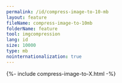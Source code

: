 ```yaml
---
permalink: /id/compress-image-to-10-mb
layout: feature
fileName: compress-image-to-10mb
folderName: feature
tool: imgcompression
lang: id
size: 10000
type: mb
nointernationalization: true
---
```

{%- include compress-image-to-X.html -%}       
